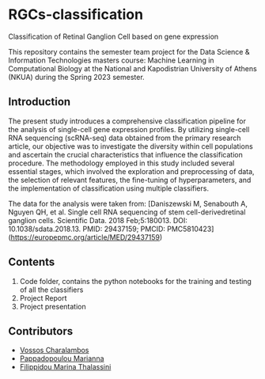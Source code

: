 # RGCs-classification

Classification of Retinal Ganglion Cell based on gene expression 

This repository contains the semester team project for the Data Science & Information Technologies masters course: Machine Learning in Computational Biology  at the National and Kapodistrian University of Athens (NKUA) during the Spring 2023 semester.
## Introduction
The present study introduces a comprehensive classification pipeline for the analysis of single-cell gene
expression profiles. By utilizing single-cell RNA sequencing (scRNA-seq) data obtained from the primary
research article, our objective was to investigate the diversity within cell populations and ascertain the
crucial characteristics that influence the classification procedure. The methodology employed in this study
included several essential stages, which involved the exploration and preprocessing of data, the selection
of relevant features, the fine-tuning of hyperparameters, and the implementation of classification using
multiple classifiers.

The data for the analysis were taken from:  [Daniszewski M, Senabouth A, Nguyen QH, et al. Single cell RNA sequencing of stem cell-derivedretinal ganglion cells. Scientific Data. 2018 Feb;5:180013. DOI: 10.1038/sdata.2018.13. PMID: 29437159;
PMCID: PMC5810423] (https://europepmc.org/article/MED/29437159)


## Contents
  1. Code folder, contains the python notebooks for the training and testing of all the classifiers
  2. Project Report
  3. Project presentation


## Contributors

- [Vossos Charalambos](https://github.com/cvossos2046)
- [Pappadopoulou Marianna](https://github.com)
- [Filippidou Marina Thalassini](https://github.com/mar-ina-thal)

  
